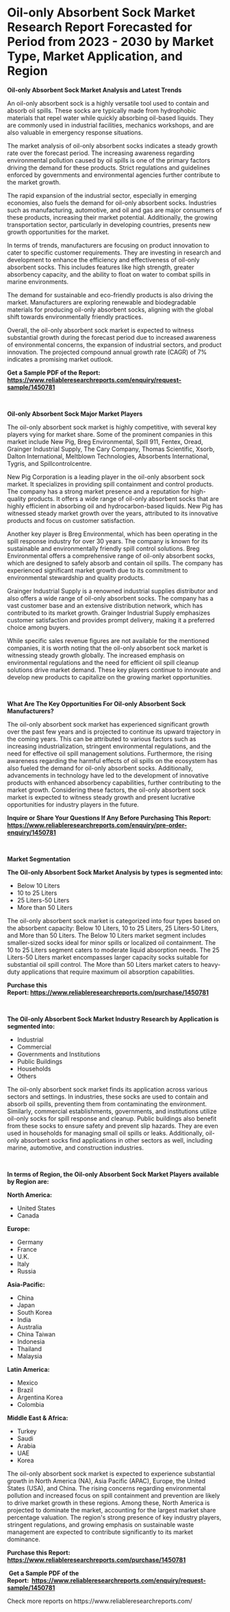 <p><h1>Oil-only Absorbent Sock Market Research Report Forecasted for Period from 2023 -  2030 by Market Type, Market Application, and Region</h1></p><p><strong>Oil-only Absorbent Sock Market Analysis and Latest Trends</strong></p>
<p><p>An oil-only absorbent sock is a highly versatile tool used to contain and absorb oil spills. These socks are typically made from hydrophobic materials that repel water while quickly absorbing oil-based liquids. They are commonly used in industrial facilities, mechanics workshops, and are also valuable in emergency response situations.</p><p>The market analysis of oil-only absorbent socks indicates a steady growth rate over the forecast period. The increasing awareness regarding environmental pollution caused by oil spills is one of the primary factors driving the demand for these products. Strict regulations and guidelines enforced by governments and environmental agencies further contribute to the market growth.</p><p>The rapid expansion of the industrial sector, especially in emerging economies, also fuels the demand for oil-only absorbent socks. Industries such as manufacturing, automotive, and oil and gas are major consumers of these products, increasing their market potential. Additionally, the growing transportation sector, particularly in developing countries, presents new growth opportunities for the market.</p><p>In terms of trends, manufacturers are focusing on product innovation to cater to specific customer requirements. They are investing in research and development to enhance the efficiency and effectiveness of oil-only absorbent socks. This includes features like high strength, greater absorbency capacity, and the ability to float on water to combat spills in marine environments.</p><p>The demand for sustainable and eco-friendly products is also driving the market. Manufacturers are exploring renewable and biodegradable materials for producing oil-only absorbent socks, aligning with the global shift towards environmentally friendly practices.</p><p>Overall, the oil-only absorbent sock market is expected to witness substantial growth during the forecast period due to increased awareness of environmental concerns, the expansion of industrial sectors, and product innovation. The projected compound annual growth rate (CAGR) of 7% indicates a promising market outlook.</p></p>
<p><strong>Get a Sample PDF of the Report:&nbsp; <a href="https://www.reliableresearchreports.com/enquiry/request-sample/1450781">https://www.reliableresearchreports.com/enquiry/request-sample/1450781</a></strong></p>
<p>&nbsp;</p>
<p><strong>Oil-only Absorbent Sock Major Market Players</strong></p>
<p><p>The oil-only absorbent sock market is highly competitive, with several key players vying for market share. Some of the prominent companies in this market include New Pig, Breg Environmental, Spill 911, Fentex, Oread, Grainger Industrial Supply, The Cary Company, Thomas Scientific, Xsorb, Dalton International, Meltblown Technologies, Absorbents International, Tygris, and Spillcontrolcentre.</p><p>New Pig Corporation is a leading player in the oil-only absorbent sock market. It specializes in providing spill containment and control products. The company has a strong market presence and a reputation for high-quality products. It offers a wide range of oil-only absorbent socks that are highly efficient in absorbing oil and hydrocarbon-based liquids. New Pig has witnessed steady market growth over the years, attributed to its innovative products and focus on customer satisfaction.</p><p>Another key player is Breg Environmental, which has been operating in the spill response industry for over 30 years. The company is known for its sustainable and environmentally friendly spill control solutions. Breg Environmental offers a comprehensive range of oil-only absorbent socks, which are designed to safely absorb and contain oil spills. The company has experienced significant market growth due to its commitment to environmental stewardship and quality products.</p><p>Grainger Industrial Supply is a renowned industrial supplies distributor and also offers a wide range of oil-only absorbent socks. The company has a vast customer base and an extensive distribution network, which has contributed to its market growth. Grainger Industrial Supply emphasizes customer satisfaction and provides prompt delivery, making it a preferred choice among buyers.</p><p>While specific sales revenue figures are not available for the mentioned companies, it is worth noting that the oil-only absorbent sock market is witnessing steady growth globally. The increased emphasis on environmental regulations and the need for efficient oil spill cleanup solutions drive market demand. These key players continue to innovate and develop new products to capitalize on the growing market opportunities.</p></p>
<p>&nbsp;</p>
<p><strong>What Are The Key Opportunities For Oil-only Absorbent Sock Manufacturers?</strong></p>
<p><p>The oil-only absorbent sock market has experienced significant growth over the past few years and is projected to continue its upward trajectory in the coming years. This can be attributed to various factors such as increasing industrialization, stringent environmental regulations, and the need for effective oil spill management solutions. Furthermore, the rising awareness regarding the harmful effects of oil spills on the ecosystem has also fueled the demand for oil-only absorbent socks. Additionally, advancements in technology have led to the development of innovative products with enhanced absorbency capabilities, further contributing to the market growth. Considering these factors, the oil-only absorbent sock market is expected to witness steady growth and present lucrative opportunities for industry players in the future.</p></p>
<p><strong>Inquire or Share Your Questions If Any Before Purchasing This Report: <a href="https://www.reliableresearchreports.com/enquiry/pre-order-enquiry/1450781">https://www.reliableresearchreports.com/enquiry/pre-order-enquiry/1450781</a></strong></p>
<p>&nbsp;</p>
<p><strong>Market Segmentation</strong></p>
<p><strong>The Oil-only Absorbent Sock Market Analysis by types is segmented into:</strong></p>
<p><ul><li>Below 10 Liters</li><li>10 to 25 Liters</li><li>25 Liters-50 Liters</li><li>More than 50 Liters</li></ul></p>
<p><p>The oil-only absorbent sock market is categorized into four types based on the absorbent capacity: Below 10 Liters, 10 to 25 Liters, 25 Liters-50 Liters, and More than 50 Liters. The Below 10 Liters market segment includes smaller-sized socks ideal for minor spills or localized oil containment. The 10 to 25 Liters segment caters to moderate liquid absorption needs. The 25 Liters-50 Liters market encompasses larger capacity socks suitable for substantial oil spill control. The More than 50 Liters market caters to heavy-duty applications that require maximum oil absorption capabilities.</p></p>
<p><strong>Purchase this Report:&nbsp;<a href="https://www.reliableresearchreports.com/purchase/1450781">https://www.reliableresearchreports.com/purchase/1450781</a></strong></p>
<p>&nbsp;</p>
<p><strong>The Oil-only Absorbent Sock Market Industry Research by Application is segmented into:</strong></p>
<p><ul><li>Industrial</li><li>Commercial</li><li>Governments and Institutions</li><li>Public Buildings</li><li>Households</li><li>Others</li></ul></p>
<p><p>The oil-only absorbent sock market finds its application across various sectors and settings. In industries, these socks are used to contain and absorb oil spills, preventing them from contaminating the environment. Similarly, commercial establishments, governments, and institutions utilize oil-only socks for spill response and cleanup. Public buildings also benefit from these socks to ensure safety and prevent slip hazards. They are even used in households for managing small oil spills or leaks. Additionally, oil-only absorbent socks find applications in other sectors as well, including marine, automotive, and construction industries.</p></p>
<p>&nbsp;</p>
<p><strong>In terms of Region, the Oil-only Absorbent Sock Market Players available by Region are:</strong></p>
<p>
    <p> <strong> North America: </strong>
        <ul>
            <li>United States</li>
            <li>Canada</li>
        </ul>
        </p> 
    <p> <strong> Europe: </strong>
        <ul>
            <li>Germany</li>
            <li>France</li>
            <li>U.K.</li>
            <li>Italy</li>
            <li>Russia</li>
        </ul>
        </p> 
    <p> <strong> Asia-Pacific: </strong>
        <ul>
            <li>China</li>
            <li>Japan</li>
            <li>South Korea</li>
            <li>India</li>
            <li>Australia</li>
            <li>China Taiwan</li>
            <li>Indonesia</li>
            <li>Thailand</li>
            <li>Malaysia</li>
        </ul>
        </p> 
    <p> <strong> Latin America: </strong>
        <ul>
            <li>Mexico</li>
            <li>Brazil</li>
            <li>Argentina Korea</li>
            <li>Colombia</li>
        </ul>
        </p> 
    <p> <strong> Middle East & Africa: </strong>
        <ul>
            <li>Turkey</li>
            <li>Saudi</li>
            <li>Arabia</li>
            <li>UAE</li>
            <li>Korea</li>
        </ul>
    </p>
    </p>
<p><p>The oil-only absorbent sock market is expected to experience substantial growth in North America (NA), Asia Pacific (APAC), Europe, the United States (USA), and China. The rising concerns regarding environmental pollution and increased focus on spill containment and prevention are likely to drive market growth in these regions. Among these, North America is projected to dominate the market, accounting for the largest market share percentage valuation. The region's strong presence of key industry players, stringent regulations, and growing emphasis on sustainable waste management are expected to contribute significantly to its market dominance.</p></p>
<p><strong>Purchase this Report: <a href="https://www.reliableresearchreports.com/purchase/1450781">https://www.reliableresearchreports.com/purchase/1450781</a></strong></p>
<p>&nbsp;<strong>Get a Sample PDF of the Report:&nbsp;&nbsp;<a href="https://www.reliableresearchreports.com/enquiry/request-sample/1450781">https://www.reliableresearchreports.com/enquiry/request-sample/1450781</a></strong></p>
<p><strong></strong></p>
<p>Check more reports on https://www.reliableresearchreports.com/</p>